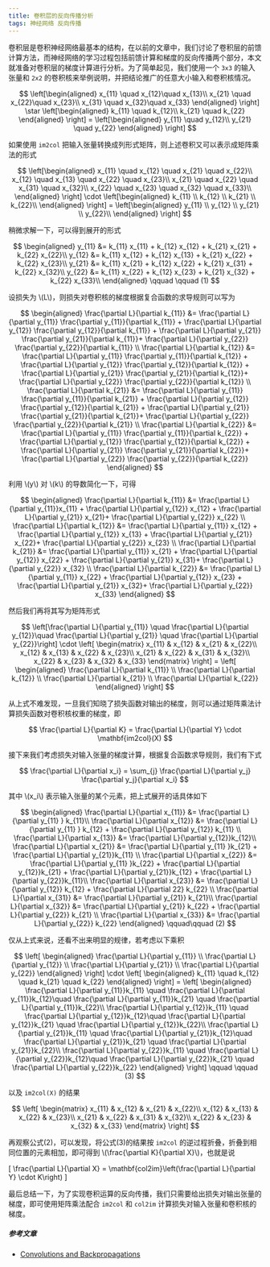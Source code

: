 ```yaml
---
title: 卷积层的反向传播分析
tags: 神经网络 反向传播
---
```


卷积层是卷积神经网络最基本的结构，在以前的文章中，我们讨论了卷积层的前馈计算方法，而神经网络的学习过程包括前馈计算和梯度的反向传播两个部分，本文就准备对卷积层的梯度计算进行分析。为了简单起见，我们使用一个 `3x3` 的输入张量和 `2x2` 的卷积核来举例说明，并把结论推广的任意大小输入和卷积核情况。

$$
\left[\begin{aligned}
x_{11} \quad x_{12}\quad x_{13}\\
x_{21} \quad x_{22}\quad x_{23}\\
x_{31} \quad x_{32}\quad x_{33}
\end{aligned}
\right] \star \left[\begin{aligned}
k_{11} \quad k_{12}\\
k_{21} \quad k_{22}
\end{aligned}
\right] = \left[\begin{aligned}
y_{11} \quad y_{12}\\
y_{21} \quad y_{22}
\end{aligned}
\right]
$$

如果使用 `im2col` 把输入张量转换成列形式矩阵，则上述卷积又可以表示成矩阵乘法的形式

$$
\left[\begin{aligned}
x_{11} \quad x_{12} \quad x_{21} \quad x_{22}\\
x_{12} \quad x_{13} \quad x_{22} \quad x_{23}\\
x_{21} \quad x_{22} \quad x_{31} \quad x_{32}\\
x_{22} \quad x_{23} \quad x_{32} \quad x_{33}\\
\end{aligned}
\right] \cdot \left[\begin{aligned}
k_{11} \\ k_{12} \\ k_{21} \\ k_{22}\\
\end{aligned}
\right] = \left[\begin{aligned}
y_{11} \\ y_{12} \\ y_{21} \\ y_{22}\\
\end{aligned} \right]
$$

稍微求解一下，可以得到展开的形式

$$
  \begin{aligned}
  y_{11} &= k_{11} x_{11} + k_{12} x_{12} + k_{21} x_{21} + k_{22} x_{22}\\
  y_{12} &= k_{11} x_{12} + k_{12} x_{13} + k_{21} x_{22} + k_{22} x_{23}\\
  y_{21} &= k_{11} x_{21} + k_{12} x_{22} + k_{21} x_{31} + k_{22} x_{32}\\
  y_{22} &= k_{11} x_{22} + k_{12} x_{23} + k_{21} x_{32} + k_{22} x_{33}\\
  \end{aligned} \qquad \qquad (1)
  $$

设损失为 \\(L\\)，则损失对卷积核的梯度根据复合函数的求导规则可以写为

$$
  \begin{aligned}
  \frac{\partial L}{\partial k_{11}} 
  &= \frac{\partial L}{\partial y_{11}} \frac{\partial y_{11}}{\partial k_{11}} +
  \frac{\partial L}{\partial y_{12}} \frac{\partial y_{12}}{\partial k_{11}} +
  \frac{\partial L}{\partial y_{21}} \frac{\partial y_{21}}{\partial k_{11}}+
  \frac{\partial L}{\partial y_{22}} \frac{\partial y_{22}}{\partial k_{11}} \\
  \frac{\partial L}{\partial k_{12}} 
  &= \frac{\partial L}{\partial y_{11}} \frac{\partial y_{11}}{\partial k_{12}} +
  \frac{\partial L}{\partial y_{12}} \frac{\partial y_{12}}{\partial k_{12}} +
  \frac{\partial L}{\partial y_{21}} \frac{\partial y_{21}}{\partial k_{12}}+
  \frac{\partial L}{\partial y_{22}} \frac{\partial y_{22}}{\partial k_{12}} \\
  \frac{\partial L}{\partial k_{21}} 
  &= \frac{\partial L}{\partial y_{11}} \frac{\partial y_{11}}{\partial k_{21}} +
  \frac{\partial L}{\partial y_{12}} \frac{\partial y_{12}}{\partial k_{21}} +
  \frac{\partial L}{\partial y_{21}} \frac{\partial y_{21}}{\partial k_{21}}+
  \frac{\partial L}{\partial y_{22}} \frac{\partial y_{22}}{\partial k_{21}} \\
  \frac{\partial L}{\partial k_{22}} 
  &= \frac{\partial L}{\partial y_{11}} \frac{\partial y_{11}}{\partial k_{22}} +
  \frac{\partial L}{\partial y_{12}} \frac{\partial y_{12}}{\partial k_{22}} +
  \frac{\partial L}{\partial y_{21}} \frac{\partial y_{21}}{\partial k_{22}}+
  \frac{\partial L}{\partial y_{22}} \frac{\partial y_{22}}{\partial k_{22}}
  \end{aligned}
  $$

利用 \\(y\\) 对 \\(k\\) 的导数简化一下，可得

$$
   \begin{aligned}
  \frac{\partial L}{\partial k_{11}} 
  &= \frac{\partial L}{\partial y_{11}}x_{11} +
  \frac{\partial L}{\partial y_{12}} x_{12} +
  \frac{\partial L}{\partial y_{21}} x_{21}+
  \frac{\partial L}{\partial y_{22}} x_{22} \\
  \frac{\partial L}{\partial k_{12}} 
  &= \frac{\partial L}{\partial y_{11}} x_{12} +
  \frac{\partial L}{\partial y_{12}} x_{13} +
  \frac{\partial L}{\partial y_{21}} x_{22}+
  \frac{\partial L}{\partial y_{22}} x_{23} \\
  \frac{\partial L}{\partial k_{21}} 
  &= \frac{\partial L}{\partial y_{11}} x_{21} +
  \frac{\partial L}{\partial y_{12}} x_{22} +
  \frac{\partial L}{\partial y_{21}} x_{31}+
  \frac{\partial L}{\partial y_{22}} x_{32} \\
  \frac{\partial L}{\partial k_{22}} 
  &= \frac{\partial L}{\partial y_{11}} x_{22} +
  \frac{\partial L}{\partial y_{12}} x_{23} +
  \frac{\partial L}{\partial y_{21}} x_{32}+
  \frac{\partial L}{\partial y_{22}} x_{33}
  \end{aligned}
  $$

然后我们再将其写为矩阵形式

$$
\left[\frac{\partial L}{\partial y_{11}} \quad \frac{\partial L}{\partial y_{12}}\quad \frac{\partial L}{\partial y_{21}} \quad \frac{\partial L}{\partial y_{22}}\right] \cdot
\left[
\begin{matrix}
  x_{11} & x_{12} & x_{21} & x_{22}\\
  x_{12} & x_{13} & x_{22} & x_{23}\\
  x_{21} & x_{22} & x_{31} & x_{32}\\
  x_{22} & x_{23} & x_{32} & x_{33}
\end{matrix}
\right] = \left[
  \begin{aligned}
  \frac{\partial L}{\partial k_{11}} \\
  \frac{\partial L}{\partial k_{12}} \\
  \frac{\partial L}{\partial k_{21}} \\
  \frac{\partial L}{\partial k_{22}}
  \end{aligned}
\right]
$$

从上式不难发现，一旦我们知晓了损失函数对输出的梯度，则可以通过矩阵乘法计算损失函数对卷积核权重的梯度，即

$$
\frac{\partial L}{\partial K} = \frac{\partial L}{\partial Y} \cdot \mathbf{im2col}(X)
$$

接下来我们考虑损失对输入张量的梯度计算，根据复合函数求导规则，我们有下式

$$
  \frac{\partial L}{\partial x_i} = \sum_{j} \frac{\partial L}{\partial y_j} \frac{\partial y_j}{\partial x_i}
$$

其中 \\(x_i\\) 表示输入张量的某个元素，把上式展开的话具体如下

$$
  \begin{aligned}
  \frac{\partial L}{\partial x_{11}} &= \frac{\partial L}{\partial y_{11} } k_{11}\\
  \frac{\partial L}{\partial x_{12}} &= \frac{\partial L}{\partial y_{11} } k_{12} +  \frac{\partial L}{\partial y_{12}} k_{11} \\ 
  \frac{\partial L}{\partial x_{13}} &= \frac{\partial L}{\partial y_{12}}k_{12}\\
  \frac{\partial L}{\partial x_{21}} &= \frac{\partial L}{\partial y_{11} }k_{21} +
  \frac{\partial L}{\partial y_{21}}k_{11} \\
  \frac{\partial L}{\partial x_{22}} &= \frac{\partial L}{\partial y_{11} }k_{22} +
  \frac{\partial L}{\partial y_{12}}k_{21} +
  \frac{\partial L}{\partial y_{21}}k_{12} +
  \frac{\partial L}{\partial y_{22}}k_{11}\\
  \frac{\partial L}{\partial x_{23}} &= \frac{\partial L}{\partial y_{12}} k_{12} +
  \frac{\partial L}{\partial 22} k_{22} \\ 
  \frac{\partial L}{\partial x_{31}} &= \frac{\partial L}{\partial y_{21}} k_{21}\\ 
  \frac{\partial L}{\partial x_{32}} &= \frac{\partial L}{\partial y_{21}} k_{22} + \frac{\partial L}{\partial y_{22}} k_{21} \\
  \frac{\partial L}{\partial x_{33}} &= \frac{\partial L}{\partial y_{22}} k_{22}
  \end{aligned} \qquad\qquad (2)
  $$

仅从上式来说，还看不出来明显的规律，若考虑以下乘积

$$
\left[
  \begin{aligned}
  \frac{\partial L}{\partial y_{11}} \\
  \frac{\partial L}{\partial y_{12}} \\
  \frac{\partial L}{\partial y_{21}} \\
  \frac{\partial L}{\partial y_{22}}
  \end{aligned}
\right] \cdot
\left[
  \begin{aligned}
  k_{11} \quad k_{12} \quad k_{21} \quad k_{22}
  \end{aligned}
\right] = 
\left[
  \begin{aligned}
  \frac{\partial L}{\partial y_{11}}k_{11} \quad \frac{\partial L}{\partial y_{11}}k_{12}\quad \frac{\partial L}{\partial y_{11}}k_{21} \quad \frac{\partial L}{\partial y_{11}}k_{22}\\
  \frac{\partial L}{\partial y_{12}}k_{11} \quad \frac{\partial L}{\partial y_{12}}k_{12}\quad \frac{\partial L}{\partial y_{12}}k_{21} \quad \frac{\partial L}{\partial y_{12}}k_{22}\\
  \frac{\partial L}{\partial y_{21}}k_{11} \quad \frac{\partial L}{\partial y_{21}}k_{12}\quad \frac{\partial L}{\partial y_{21}}k_{21} \quad \frac{\partial L}{\partial y_{21}}k_{22}\\
  \frac{\partial L}{\partial y_{22}}k_{11} \quad \frac{\partial L}{\partial y_{22}}k_{12}\quad \frac{\partial L}{\partial y_{22}}k_{21} \quad \frac{\partial L}{\partial y_{22}}k_{22}
  \end{aligned}
\right] \qquad \qquad (3)
$$

以及 `im2col(X)` 的结果

$$
\left[
\begin{matrix}
  x_{11} & x_{12} & x_{21} & x_{22}\\
  x_{12} & x_{13} & x_{22} & x_{23}\\
  x_{21} & x_{22} & x_{31} & x_{32}\\
  x_{22} & x_{23} & x_{32} & x_{33}
\end{matrix}
\right]
$$

再观察公式(2)，可以发现，将公式(3)的结果按 `im2col` 的逆过程折叠，折叠到相同位置的元素相加，即可得到 \\(\frac{\partial K}{\partial X}\\)，也就是说

\[
  \frac{\partial L}{\partial X} = \mathbf{col2im}\left(\frac{\partial L}{\partial Y} \cdot K\right)
  \]

最后总结一下，为了实现卷积运算的反向传播，我们只需要给出损失对输出张量的梯度，即可使用矩阵乘法配合 `im2col` 和 `col2im` 计算损失对输入张量和卷积核的梯度。

##### 参考文章

* [Convolutions and Backpropagations](https://pavisj.medium.com/convolutions-and-backpropagations-46026a8f5d2c)